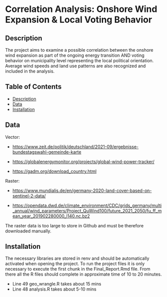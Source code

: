 # Correlation Analysis: Onshore Wind Expansion & Local Voting Behavior

## Description

The project aims to examine a possible correlation between the onshore wind expansion as part of the ongoing energy transition AND voting behavior on municipality level representing the local political orientation. Average wind speeds and land use patterns are also recognized and included in the analysis.

## Table of Contents

-   [Description](#description)
-   [Data](#data)
-   [Installation](#installation)

## Data

Vector:

-   <https://www.zeit.de/politik/deutschland/2021-09/ergebnisse-bundestagswahl-gemeinde-karte>

-   <https://globalenergymonitor.org/projects/global-wind-power-tracker/>

-   <https://gadm.org/download_country.html>

Raster:

-   <https://www.mundialis.de/en/germany-2020-land-cover-based-on-sentinel-2-data/>

-   <https://opendata.dwd.de/climate_environment/CDC/grids_germany/multi_annual/wind_parameters/Project_QuWind100/future_2021_2050/fu_ff_mean_year_201902280000_l140.nc.bz2>

The raster data is too large to store in Github and must be therefore downloaded manually.

## Installation 

The necessary libraries are stored in renv and should be automatically activated when opening the project. To run the project files it is only necessary to execute the first chunk in the Final_Report.Rmd file. From there all the R files should complete in approximate time of 10 to 20 minutes.

-   Line 49 geo_wrangle.R takes about 15 mins
-   Line 48 analysis.R takes about 5-10 mins
